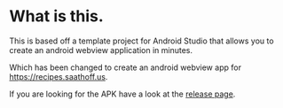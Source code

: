 
# What is this.

This is based off a template project for Android Studio that allows you to create an android webview application in minutes.

Which has been changed to create an android webview app for https://recipes.saathoff.us.

If you are looking for the APK have a look at the [release page](https://github.com/cjthedj97/chowdown-webapp/releases).
